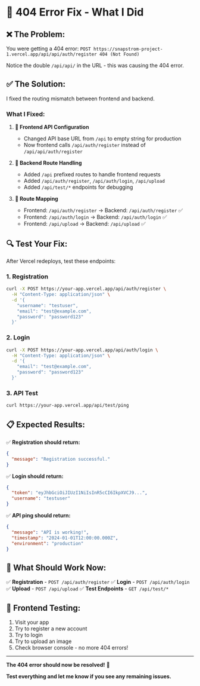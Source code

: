 # 🔧 404 Error Fix - What I Did

## **❌ The Problem:**
You were getting a 404 error: `POST https://snapstrom-project-1.vercel.app/api/api/auth/register 404 (Not Found)`

Notice the double `/api/api/` in the URL - this was causing the 404 error.

## **✅ The Solution:**
I fixed the routing mismatch between frontend and backend.

### **What I Fixed:**

1. **🔧 Frontend API Configuration**
   - Changed API base URL from `/api` to empty string for production
   - Now frontend calls `/api/auth/register` instead of `/api/api/auth/register`

2. **🚀 Backend Route Handling**
   - Added `/api` prefixed routes to handle frontend requests
   - Added `/api/auth/register`, `/api/auth/login`, `/api/upload`
   - Added `/api/test/*` endpoints for debugging

3. **🔄 Route Mapping**
   - Frontend: `/api/auth/register` → Backend: `/api/auth/register` ✅
   - Frontend: `/api/auth/login` → Backend: `/api/auth/login` ✅
   - Frontend: `/api/upload` → Backend: `/api/upload` ✅

## **🔍 Test Your Fix:**

After Vercel redeploys, test these endpoints:

### **1. Registration**
```bash
curl -X POST https://your-app.vercel.app/api/auth/register \
  -H "Content-Type: application/json" \
  -d '{
    "username": "testuser",
    "email": "test@example.com",
    "password": "password123"
  }'
```

### **2. Login**
```bash
curl -X POST https://your-app.vercel.app/api/auth/login \
  -H "Content-Type: application/json" \
  -d '{
    "email": "test@example.com",
    "password": "password123"
  }'
```

### **3. API Test**
```bash
curl https://your-app.vercel.app/api/test/ping
```

## **📋 Expected Results:**

✅ **Registration should return:**
```json
{
  "message": "Registration successful."
}
```

✅ **Login should return:**
```json
{
  "token": "eyJhbGciOiJIUzI1NiIsInR5cCI6IkpXVCJ9...",
  "username": "testuser"
}
```

✅ **API ping should return:**
```json
{
  "message": "API is working!",
  "timestamp": "2024-01-01T12:00:00.000Z",
  "environment": "production"
}
```

## **🎯 What Should Work Now:**

✅ **Registration** - `POST /api/auth/register`
✅ **Login** - `POST /api/auth/login`
✅ **Upload** - `POST /api/upload`
✅ **Test Endpoints** - `GET /api/test/*`

## **📱 Frontend Testing:**

1. Visit your app
2. Try to register a new account
3. Try to login
4. Try to upload an image
5. Check browser console - no more 404 errors!

---

**The 404 error should now be resolved!** 🚀

**Test everything and let me know if you see any remaining issues.**

